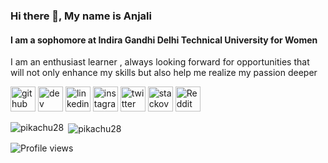 ### Hi there 👋, My name is Anjali
#### I am a sophomore at Indira Gandhi Delhi Technical University for Women

I am an enthusiast learner , always looking forward for opportunities that will not only enhance my skills but also help me realize my passion deeper




[<img src='https://cdn.jsdelivr.net/npm/simple-icons@3.0.1/icons/github.svg' alt='github' height='40'>](https://github.com/pikachu28)  [<img src='https://cdn.jsdelivr.net/npm/simple-icons@3.0.1/icons/dev-dot-to.svg' alt='dev' height='40'>](https://dev.to/pikachu28)  [<img src='https://cdn.jsdelivr.net/npm/simple-icons@3.0.1/icons/linkedin.svg' alt='linkedin' height='40'>](https://www.linkedin.com/in/anjali-singh-b589471a0/)  [<img src='https://cdn.jsdelivr.net/npm/simple-icons@3.0.1/icons/instagram.svg' alt='instagram' height='40'>](https://www.instagram.com/an.jali_02/)  [<img src='https://cdn.jsdelivr.net/npm/simple-icons@3.0.1/icons/twitter.svg' alt='twitter' height='40'>](https://twitter.com/pikachuitter)  [<img src='https://cdn.jsdelivr.net/npm/simple-icons@3.0.1/icons/stackoverflow.svg' alt='stackoverflow' height='40'>](https://stackoverflow.com/users/pikachu28)  [<img src='https://cdn.jsdelivr.net/npm/simple-icons@3.0.1/icons/reddit.svg' alt='Reddit' height='40'>](https://www.reddit.com/user/for_zenfire19)


<p><img align="left" src="https://github-readme-stats.vercel.app/api/top-langs?username=pikachu28&show_icons=true&locale=en&layout=compact" alt="pikachu28" /></p>

<p>&nbsp;<img align="center" src="https://github-readme-stats.vercel.app/api?username=pikachu28&show_icons=true&locale=en" alt="pikachu28" /></p>

![Profile views](https://gpvc.arturio.dev/pikachu28)  

